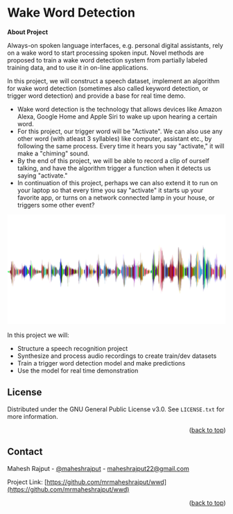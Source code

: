 # Wake Word Detection
**About Project**

Always-on spoken language interfaces, e.g. personal digital assistants, rely on a wake word to start processing spoken input. Novel methods are proposed to train a wake word detection system from partially labeled training data, and to use it in on-line applications.

In this project, we will construct a speech dataset, implement an algorithm for wake word detection (sometimes also called keyword detection, or trigger word detection) and provide a base for real time demo.

* Wake word detection is the technology that allows devices like Amazon Alexa, Google Home and Apple Siri to wake up upon hearing a certain word.
* For this project, our trigger word will be "Activate". We can also use any other word (with atleast 3 syllables) like computer, assistant etc., by following the same process. Every time it hears you say "activate," it will make a "chiming" sound.
* By the end of this project, we will be able to record a clip of ourself talking, and have the algorithm trigger a function when it detects us saying "activate."
* In continuation of this project, perhaps we can also extend it to run on your laptop so that every time you say "activate" it starts up your favorite app, or turns on a network connected lamp in your house, or triggers some other event?

![sound waves](images/sound.png?raw=true)

In this project we will:
- Structure a speech recognition project
- Synthesize and process audio recordings to create train/dev datasets
- Train a trigger word detection model and make predictions
- Use the model for real time demonstration


## License

Distributed under the GNU General Public License v3.0. See `LICENSE.txt` for more information.

<p align="right">(<a href="#top">back to top</a>)</p>


## Contact

Mahesh Rajput - [@maheshrajput](https://www.linkedin.com/in/maheshrajput/) - maheshrajput22@gmail.com

Project Link: [https://github.com/mrmaheshrajput/wwd](https://github.com/mrmaheshrajput/wwd)

<p align="right">(<a href="#top">back to top</a>)</p>

